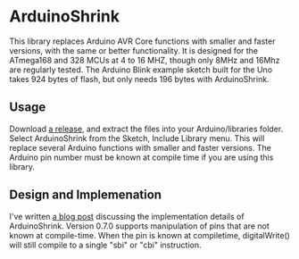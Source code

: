 # ArduinoShrink
This library replaces Arduino AVR Core functions with smaller and faster versions, with the same or better functionality. It is designed for the ATmega168 and 328 MCUs at 4 to 16 MHZ, though only 8MHz and 16Mhz are regularly tested.
The Arduino Blink example sketch built for the Uno takes 924 bytes of flash, but only needs 196 bytes with ArduinoShrink.

## Usage
Download [a release](https://github.com/nerdralph/ArduinoShrink/releases), and extract the files into your Arduino/libraries folder.  Select ArduinoShrink from the Sketch, Include Library menu.  This will replace several Arduino functions with smaller and faster versions.  The Arduino pin number must be known at compile time if you are using this library.

## Design and Implemenation
I've written <a href="http://nerdralph.blogspot.com/2021/04/honey-i-shrunk-arduino-core.html">a blog post</a> discussing the implementation details of ArduinoShrink.  Version 0.7.0 supports manipulation of pins that are not known at compile-time.  When the pin is known at compiletime, digitalWrite() will still compile to a single "sbi" or "cbi" instruction.

